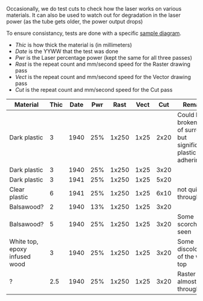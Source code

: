 Occasionally, we do test cuts to check how the laser works on various
materials.  It can also be used to watch out for degradation in the laser
power (as the tube gets older, the power output drops)

To ensure consistancy, tests are done with a specific [sample diagram](test.svg).

* *Thic* is how thick the material is (in millimeters)
* *Date* is the YYWW that the test was done
* *Pwr* is the Laser percentage power (kept the same for all three passes)
* *Rast* is the repeat count and mm/second speed for the Raster drawing pass
* *Vect* is the repeat count and mm/second speed for the Vector drawing pass
* *Cut* is the repeat count and mm/second speed for the Cut pass

| Material | Thic | Date | Pwr | Rast | Vect | Cut | Remarks | Image |
| -------- | ---- | ---- | ----- | ------ | ------ | --- | ------- | ----- |
| Dark plastic | 3 | 1940 | 25% | 1x250 | 1x25 | 2x20 | Could be broken out of surround, but significant plastic adhering | |
| Dark plastic | 3 | 1940 | 25% | 1x250 | 1x25 | 3x20 | | |
| Dark plastic | 3 | 1941 | 25% | 1x250 | 1x25 | 5x20 | | |
| Clear plastic | 6 | 1941 | 25% | 1x250 | 1x25 | 6x10 | not quite cut through | |
| Balsawood? | 2 | 1940 | 13% | 1x250 | 1x25 | 3x20 | | |
| Balsawood? | 5 | 1940 | 25% | 1x250 | 1x25 | 3x20 | Some scorching seen | |
| White top, epoxy infused wood | 3 | 1940 | 25% | 1x250 | 1x25 | 3x20 | Some discoloration of the white top | |
| ? | 2.5 | 1940 | 25% | 1x250 | 1x25 | 3x20 | Raster Cross almost cut through | |

